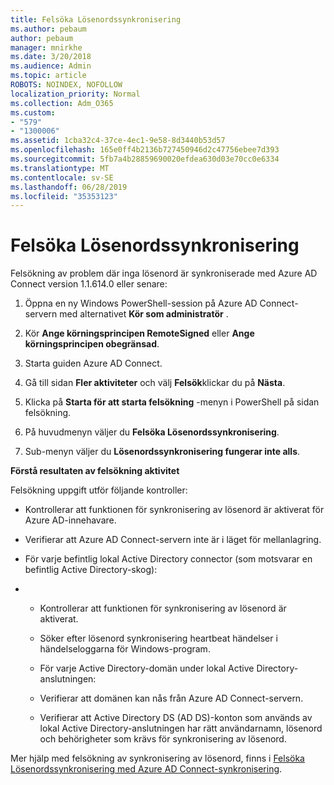 ```yaml
---
title: Felsöka Lösenordssynkronisering
ms.author: pebaum
author: pebaum
manager: mnirkhe
ms.date: 3/20/2018
ms.audience: Admin
ms.topic: article
ROBOTS: NOINDEX, NOFOLLOW
localization_priority: Normal
ms.collection: Adm_O365
ms.custom:
- "579"
- "1300006"
ms.assetid: 1cba32c4-37ce-4ec1-9e58-8d3440b53d57
ms.openlocfilehash: 165e0ff4b2136b727450946d2c47756ebee7d393
ms.sourcegitcommit: 5fb7a4b28859690020efdea630d03e70cc0e6334
ms.translationtype: MT
ms.contentlocale: sv-SE
ms.lasthandoff: 06/28/2019
ms.locfileid: "35353123"
---
```

# <a name="troubleshoot-password-synchronization"></a>Felsöka Lösenordssynkronisering

Felsökning av problem där inga lösenord är synkroniserade med Azure AD Connect version 1.1.614.0 eller senare:
  
1. Öppna en ny Windows PowerShell-session på Azure AD Connect-servern med alternativet **Kör som administratör** .

2. Kör **Ange körningsprincipen RemoteSigned** eller **Ange körningsprincipen obegränsad**.

3. Starta guiden Azure AD Connect.

4. Gå till sidan **Fler aktiviteter** och välj **Felsök**klickar du på **Nästa**.

5. Klicka på **Starta för att starta felsökning** -menyn i PowerShell på sidan felsökning.

6. På huvudmenyn väljer du **Felsöka Lösenordssynkronisering**.

7. Sub-menyn väljer du **Lösenordssynkronisering fungerar inte alls**.

**Förstå resultaten av felsökning aktivitet**
  
Felsökning uppgift utför följande kontroller:
  
- Kontrollerar att funktionen för synkronisering av lösenord är aktiverat för Azure AD-innehavare.

- Verifierar att Azure AD Connect-servern inte är i läget för mellanlagring.

- För varje befintlig lokal Active Directory connector (som motsvarar en befintlig Active Directory-skog):

- 
  - Kontrollerar att funktionen för synkronisering av lösenord är aktiverat.

  - Söker efter lösenord synkronisering heartbeat händelser i händelseloggarna för Windows-program.

  - För varje Active Directory-domän under lokal Active Directory-anslutningen:

  - Verifierar att domänen kan nås från Azure AD Connect-servern.

  - Verifierar att Active Directory DS (AD DS)-konton som används av lokal Active Directory-anslutningen har rätt användarnamn, lösenord och behörigheter som krävs för synkronisering av lösenord.

Mer hjälp med felsökning av synkronisering av lösenord, finns i [Felsöka Lösenordssynkronisering med Azure AD Connect-synkronisering](https://docs.microsoft.com/azure/active-directory/connect/active-directory-aadconnectsync-troubleshoot-password-synchronization).
  